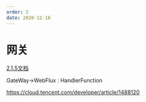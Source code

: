 ```yaml
---
order: 2
date: 2020-12-18
---
```

# 网关

[2.1.5文档](https://cloud.spring.io/spring-cloud-static/spring-cloud-gateway/2.1.5.RELEASE/single/spring-cloud-gateway.html)

GateWay->WebFlux : HandlerFunction

https://cloud.tencent.com/developer/article/1488120